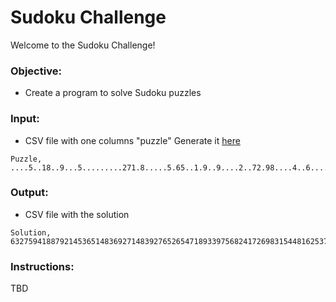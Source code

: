 # Sudoku Challenge

Welcome to the Sudoku Challenge!

### Objective:
- Create a program to solve Sudoku puzzles

### Input:
- CSV file with one columns "puzzle" Generate it [here](https://qqwing.com/generate.html)

```csv
Puzzle,
....5..18..9...5.........271.8.....5.65..1.9..9....2..72.98....4..6........1..68.,
```

### Output:
- CSV file with the solution

```csv
Solution,
632759418879214536514836927148392765265471893397568241726983154481625379953147682,
```

### Instructions:

TBD
